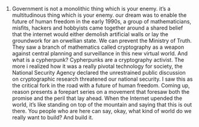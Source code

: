 1. Government is not a monolithic
thing which is your enemy.
it’s a multitudinous thing which is your enemy.
our dream was to enable the future of human freedom
in the early 1990s, a group of mathematicians, misfits, 
hackers and hobbyists came together around a shared belief
that the internet would either demolish artificial walls or
lay the groundwork for an orwellian state.
We can prevent the Ministry of Truth.
They saw a branch of mathematics called
cryptography as a weapon against central planning
and surveillance in this new virtual world.
And what is a cypherpunk?
Cypherpunks are a cryptography activist.
The more i realized how it was a 
really pivotal technology for society, the National Security
Agency declared the unrestrained public discussion on cryptographic
research threatened our national security.
I saw this as the critical fork in 
the road with a future of human freedom.
Coming up, reason presents a forepart series
on a movement that foresaw both the
promise and the peril that lay ahead.
When the Internet upended the world, it’s
like standing on top of the mountain
and saying that this is out there.
You people who are here can say, okay, what
kind of world do we really want to build?
And build it.

